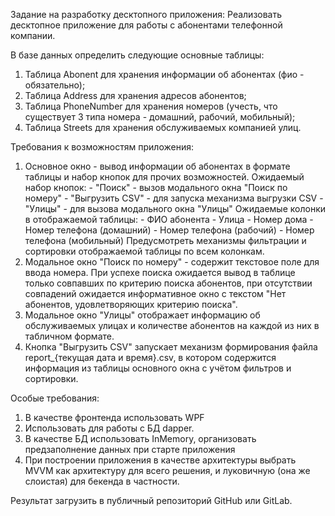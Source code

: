 Задание на разработку десктопного приложения: Реализовать десктопное приложение для работы с абонентами телефонной компании.

В базе данных определить следующие основные таблицы: 
1) Таблица Abonent для хранения информации об абонентах (фио - обязательно); 
2) Таблица Address для хранения адресов абонентов; 
3) Таблица PhoneNumber для хранения номеров (учесть, что существует 3 типа номера - домашний, рабочий, мобильный); 
4) Таблица Streets для хранения обслуживаемых компанией улиц.

Требования к возможностям приложения: 
1) Основное окно - вывод информации об абонентах в формате таблицы и набор кнопок для прочих возможностей. Ожидаемый набор кнопок: - "Поиск" - вызов модального окна "Поиск по номеру" - "Выгрузить CSV" - для запуска механизма выгрузки CSV - "Улицы" - для вызова модального окна "Улицы" Ожидаемые колонки в отображаемой таблицы: - ФИО абонента - Улица - Номер дома - Номер телефона (домашний) - Номер телефона (рабочий) - Номер телефона (мобильный) Предусмотреть механизмы фильтрации и сортировки отображаемой таблицы по всем колонкам. 
2) Модальное окно "Поиск по номеру" - содержит текстовое поле для ввода номера. При успехе поиска ожидается вывод в таблице только совпавших по критерию поиска абонентов, при отсутствии совпадений ожидается информативное окно с текстом "Нет абонентов, удовлетворяющих критерию поиска". 
3) Модальное окно "Улицы" отображает информацию об обслуживаемых улицах и количестве абонентов на каждой из них в табличном формате. 
4) Кнопка "Выгрузить CSV" запускает механизм формирования файла report_{текущая дата и время}.csv, в котором содержится информация из таблицы основного окна с учётом фильтров и сортировки.

Особые требования: 
1) В качестве фронтенда использовать WPF 
2) Использовать для работы с БД dapper. 
3) В качестве БД использовать InMemory, организовать предзаполнение данных при старте приложения 
4) При построении приложения в качестве архитектуры выбрать MVVM как архитектуру для всего решения, и луковичную (она же слоистая) для бекенда в частности. 

Результат загрузить в публичный репозиторий GitHub или GitLab.
